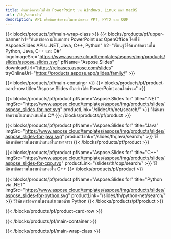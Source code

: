 ```yaml
---
title: ค้นหาข้อความในไฟล์ PowerPoint บน Windows, Linux และ macOS
url: /th/search/
description: API เพื่อค้นหาข้อความในการนำเสนอ PPT, PPTX และ ODP
---
```


{{< blocks/products/pf/main-wrap-class >}}
{{< blocks/products/pf/upper-banner h1="ค้นหาข้อความในเอกสาร PowerPoint และ OpenOffice โดยใช้ Aspose.Slides APIs: .NET, Java, C++, Python" h2="เรียนรู้วิธีค้นหาข้อความใน Python, Java, C++ และ C#" logoImageSrc="https://www.aspose.cloud/templates/aspose/img/products/slides/aspose_slides.svg" pfName="Aspose.Slides" downloadUrl="https://releases.aspose.com/slides" tryOnlineUrl="https://products.aspose.app/slides/family/" >}}

{{< blocks/products/pf/main-container >}}
{{< blocks/products/pf/product-card-row title="Aspose.Slides ตัวอย่างโค้ด PowerPoint ออนไลน์รวม" >}}

{{< blocks/products/pf/product pfName="Aspose.Slides for" title=".NET" imgSrc="https://www.aspose.cloud/templates/aspose/img/products/slides/aspose_slides-for-net.svg" productLink="/slides/th/net/search/" >}}
วิธีค้นหาข้อความในงานนำเสนอใน C#
{{< /blocks/products/pf/product >}}

{{< blocks/products/pf/product pfName="Aspose.Slides for" title="Java" imgSrc="https://www.aspose.cloud/templates/aspose/img/products/slides/aspose_slides-for-java.svg" productLink="/slides/th/java/search/" >}}
วิธีค้นหาข้อความในงานนำเสนอในภาษาจาวา
{{< /blocks/products/pf/product >}}

{{< blocks/products/pf/product pfName="Aspose.Slides for" title="C++" imgSrc="https://www.aspose.cloud/templates/aspose/img/products/slides/aspose_slides-for-cpp.svg" productLink="/slides/th/cpp/search/" >}}
วิธีค้นหาข้อความในงานนำเสนอใน C++
{{< /blocks/products/pf/product >}}

{{< blocks/products/pf/product pfName="Aspose.Slides for" title="Python via .NET" imgSrc="https://www.aspose.cloud/templates/aspose/img/products/slides/aspose_slides-for-python.svg" productLink="/slides/th/python-net/search/" >}}
วิธีค้นหาข้อความในงานนำเสนอด้วย Python
{{< /blocks/products/pf/product >}}

{{< /blocks/products/pf/product-card-row >}}

{{< /blocks/products/pf/main-container >}}

{{< /blocks/products/pf/main-wrap-class >}}
